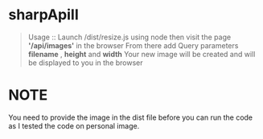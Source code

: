 # sharpApiII

> Usage ::
> Launch /dist/resize.js using node then visit the page **'/api/images'** in the browser
> From there add Query parameters **filename** , **height** and **width**
> Your new image will be created and will be displayed to you in the browser

# NOTE

You need to provide the image in the dist file before you can run the code as I tested the code on personal image.
